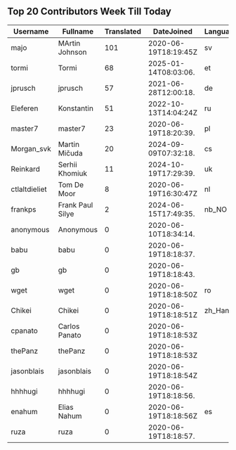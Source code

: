## Top 20 Contributors Week Till Today ##
|Username|Fullname|Translated|DateJoined|Language|
|--------|--------|----------|----------|-------|
|majo|MArtin Johnson|101|2020-06-19T18:19:45Z|sv|
|tormi|Tormi|68|2025-01-14T08:03:06.|et|
|jprusch|jprusch|57|2021-06-28T12:00:18.|de|
|Eleferen|Konstantin|51|2022-10-13T14:04:24Z|ru|
|master7|master7|23|2020-06-19T18:20:39.|pl|
|Morgan_svk|Martin Mičuda|20|2024-09-09T07:32:18.|cs|
|Reinkard|Serhii Khomiuk|11|2024-10-19T17:29:39.|uk|
|ctlaltdieliet|Tom De Moor|8|2020-06-19T16:30:47Z|nl|
|frankps|Frank Paul Silye|2|2024-06-15T17:49:35.|nb_NO|
|anonymous|Anonymous|0|2020-06-10T18:34:14.||
|babu|babu|0|2020-06-19T18:18:37.||
|gb|gb|0|2020-06-19T18:18:43.||
|wget|wget|0|2020-06-19T18:18:50Z|ro|
|Chikei|Chikei|0|2020-06-19T18:18:51Z|zh_Hant|
|cpanato|Carlos Panato|0|2020-06-19T18:18:53Z||
|thePanz|thePanz|0|2020-06-19T18:18:53Z||
|jasonblais|jasonblais|0|2020-06-19T18:18:54Z||
|hhhhugi|hhhhugi|0|2020-06-19T18:18:56.||
|enahum|Elias  Nahum|0|2020-06-19T18:18:56Z|es|
|ruza|ruza|0|2020-06-19T18:18:57.||
